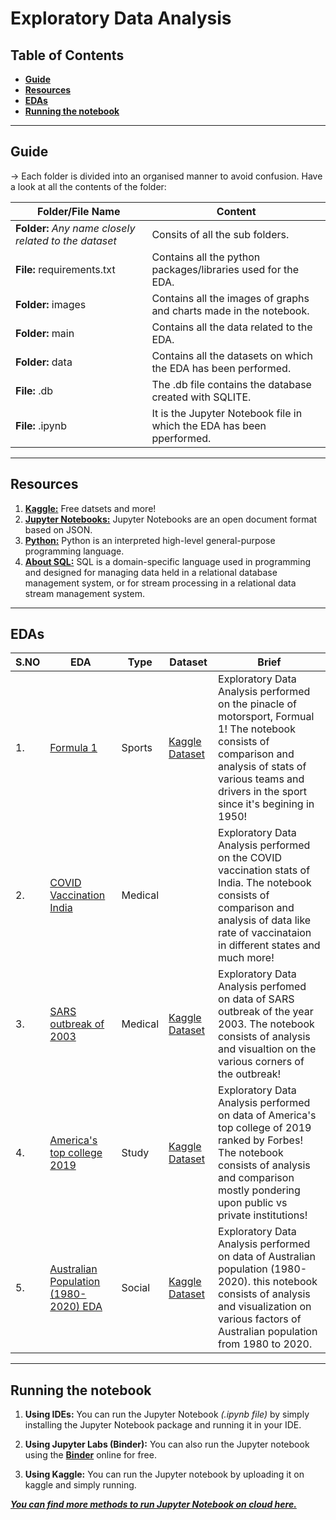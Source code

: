 # Exploratory Data Analysis

## Table of Contents

- [**Guide**](#Guide)
- [**Resources**](#resources)
- [**EDAs**](#edas)
- [**Running the notebook**](#covid-vaccination-india-eda)
___

## Guide

-> Each folder is divided into an organised manner to avoid confusion. Have a look at all the contents of the folder:

| Folder/File Name | Content |
| --- | --- |
| **Folder:** *Any name closely related to the dataset* | Consits of all the sub folders.|
| **File:** requirements.txt | Contains all the python packages/libraries used for the EDA.|
| **Folder:** images | Contains all the images of graphs and charts made in the notebook.|
| **Folder:** main | Contains all the data related to the EDA.|
| **Folder:** data | Contains all the datasets on which the EDA has been performed.|
| **File:** .db | The .db file contains the database created with SQLITE.|
| **File:** .ipynb | It is the Jupyter Notebook file in which the EDA has been pperformed.|

___

## Resources

1. [**Kaggle:**](https://www.kaggle.com) Free datsets and more!
2. [**Jupyter Notebooks:**](https://jupyter.org) Jupyter Notebooks are an open document format based on JSON.
3. [**Python:**](https://www.python.org) Python is an interpreted high-level general-purpose programming language.
4. [**About SQL:**](https://en.wikipedia.org/wiki/SQL) SQL is a domain-specific language used in programming and designed for managing data held in a relational database management system, or for stream processing in a relational data stream management system.

___

## EDAs

| S.NO | EDA | Type | Dataset | Brief |
| --- | --- | --- | --- | --- |
| 1. | [Formula 1](https://github.com/Raveesh1505/EDA/tree/main/Formula%201) | Sports | [Kaggle Dataset](https://www.kaggle.com/rohanrao/formula-1-world-championship-1950-2020) | Exploratory Data Analysis performed on the pinacle of motorsport, Formual 1! The notebook consists of comparison and analysis of stats of various teams and drivers in the sport since it's begining in 1950! |
| 2. | [COVID Vaccination India](https://github.com/Raveesh1505/EDA/tree/main/COVID-Vaccination-India) | Medical | | Exploratory Data Analysis performed on the COVID vaccination stats of India. The notebook consists of comparison and analysis of data like rate of vaccinataion in different states and much more! |
| 3. | [SARS outbreak of 2003](https://github.com/Raveesh1505/EDA/tree/main/SARS%202003) | Medical | [Kaggle Dataset](https://www.kaggle.com/imdevskp/sars-outbreak-2003-complete-dataset) | Exploratory Data Analysis perfomed on data of SARS outbreak of the year 2003. The notebook consists of analysis and visualtion on the various corners of the outbreak! |
| 4. | [America's top college 2019](https://github.com/Raveesh1505/EDA/tree/main/America's%20Top%20College%202019) | Study | [Kaggle Dataset](https://www.kaggle.com/chris95cam/forbes-americas-top-colleges-2019) | Exploratory Data Analysis performed on data of America's top college of 2019 ranked by Forbes! The notebook consists of analysis and comparison mostly pondering upon public vs private institutions! |
| 5. | [Australian Population (1980-2020) EDA](https://github.com/Raveesh1505/EDA/tree/main/Australia%20Population) | Social | [Kaggle Dataset](https://www.kaggle.com/berkayalan/australia-population-births-and-deaths) | Exploratory Data Analysis performed on data of Australian population (1980-2020). this notebook consists of analysis and visualization on various factors of Australian population from 1980 to 2020. |

___

## Running the notebook

1. **Using IDEs:** You can run the Jupyter Notebook *(.ipynb file)* by simply installing the Jupyter Notebook package and running it in your IDE.

2. **Using Jupyter Labs (Binder):** You can also run the Jupyter notebook using the [**Binder**](https://mybinder.org) online for free.

3. **Using Kaggle:** You can run the Jupyter notebook by uploading it on kaggle and simply running. 

[***You can find more methods to run Jupyter Notebook on cloud here.***](https://www.dataschool.io/cloud-services-for-jupyter-notebook/#1binder)